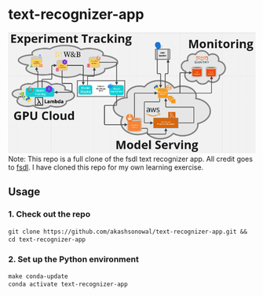 # text-recognizer-app

![](app_diagram.png)
Note: This repo is a full clone of the fsdl text recognizer app. All credit goes to [fsdl](https://github.com/full-stack-deep-learning/fsdl-text-recognizer-2022). I have cloned this repo for my own learning exercise.

## Usage

### 1. Check out the repo
```
git clone https://github.com/akashsonowal/text-recognizer-app.git && cd text-recognizer-app
```
### 2. Set up the Python environment
```
make conda-update
conda activate text-recognizer-app
```
